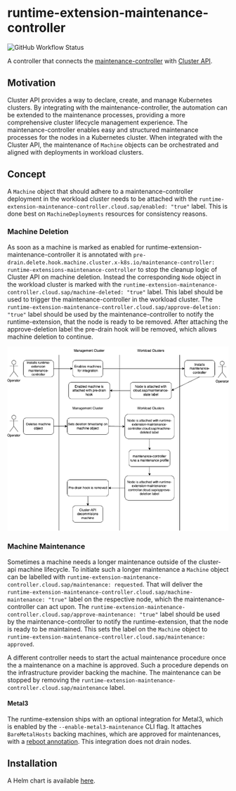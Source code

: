 # runtime-extension-maintenance-controller

![GitHub Workflow Status](https://img.shields.io/github/actions/workflow/status/sapcc/runtime-extension-maintenance-controller/test.yaml?branch=master)

A controller that connects the [maintenance-controller](https://github.com/sapcc/maintenance-controller) with [Cluster API](https://github.com/kubernetes-sigs/cluster-api).

## Motivation
Cluster API provides a way to declare, create, and manage Kubernetes clusters.
By integrating with the maintenance-controller, the automation can be extended to the maintenance processes, providing a more comprehensive cluster lifecycle management experience.
The maintenance-controller enables easy and structured maintenance processes for the nodes in a Kubernetes cluster.
When integrated with the Cluster API, the maintenance of `Machine` objects can be orchestrated and aligned with deployments in workload clusters.

## Concept
A `Machine` object that should adhere to a maintenance-controller deployment in the workload cluster needs to be attached with the `runtime-extension-maintenance-controller.cloud.sap/enabled: "true"` label.
This is done best on `MachineDeployments` resources for consistency reasons.

### Machine Deletion
As soon as a machine is marked as enabled for runtime-extension-maintenance-controller it is annotated with `pre-drain.delete.hook.machine.cluster.x-k8s.io/maintenance-controller: runtime-extensions-maintenance-controller` to stop the cleanup logic of Cluster API on machine deletion.
Instead the corresponding `Node` object in the workload cluster is marked with the `runtime-extension-maintenance-controller.cloud.sap/machine-deleted: "true"` label.
This label should be used to trigger the maintenance-controller in the workload cluster.
The `runtime-extension-maintenance-controller.cloud.sap/approve-deletion: "true"` label should be used by the maintenance-controller to notify the runtime-extension, that the node is ready to be removed.
After attaching the approve-deletion label the pre-drain hook will be removed, which allows machine deletion to continue.

![Workflow](docs/flow.drawio.png)

### Machine Maintenance
Sometimes a machine needs a longer maintenance outside of the cluster-api machine lifecycle.
To initiate such a longer maintenance a `Machine` object can be labelled with `runtime-extension-maintenance-controller.cloud.sap/maintenance: requested`.
That will deliver the `runtime-extension-maintenance-controller.cloud.sap/machine-maintenance: "true"` label on the respective node, which the maintenance-controller can act upon.
The `runtime-extension-maintenance-controller.cloud.sap/approve-maintenance: "true"` label should be used by the maintenance-controller to notify the runtime-extension, that the node is ready to be maintained.
This sets the label on the `Machine` object to `runtime-extension-maintenance-controller.cloud.sap/maintenance: approved`.

A different controller needs to start the actual maintenance procedure once the a maintenance on a machine is approved.
Such a procedure depends on the infrastructure provider backing the machine.
The maintenance can be stopped by removing the `runtime-extension-maintenance-controller.cloud.sap/maintenance` label.

#### Metal3
The runtime-extension ships with an optional integration for Metal3, which is enabled by the `--enable-metal3-maintenance` CLI flag.
It attaches `BareMetalHosts` backing machines, which are approved for maintenances, with a [reboot annotation](https://book.metal3.io/bmo/reboot_annotation).
This integration does not drain nodes.

## Installation
A Helm chart is available [here](https://github.com/sapcc/helm-charts/tree/master/system/runtime-extension-maintenance-controller).
